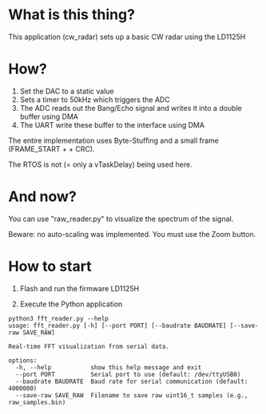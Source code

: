 # What is this thing?

This application (cw_radar) sets up a basic CW radar using the LD1125H

# How?

1. Set the DAC to a static value
2. Sets a timer to 50kHz which triggers the ADC
3. The ADC reads out the Bang/Echo signal and writes it into a double buffer using DMA
4. The UART write these buffer to the interface using DMA

The entire implementation uses Byte-Stuffing and a small frame (FRAME_START + <Byte Stuffed Data> + CRC).

The RTOS is not (= only a vTaskDelay) being used here.

# And now?

You can use "raw_reader.py" to visualize the spectrum of the signal.

Beware: no auto-scaling was implemented. You must use the Zoom button.

# How to start

1. Flash and run the firmware LD1125H

2. Execute the Python application

```
python3 fft_reader.py --help
usage: fft_reader.py [-h] [--port PORT] [--baudrate BAUDRATE] [--save-raw SAVE_RAW]

Real-time FFT visualization from serial data.

options:
  -h, --help           show this help message and exit
  --port PORT          Serial port to use (default: /dev/ttyUSB0)
  --baudrate BAUDRATE  Baud rate for serial communication (default: 4000000)
  --save-raw SAVE_RAW  Filename to save raw uint16_t samples (e.g., raw_samples.bin)
```